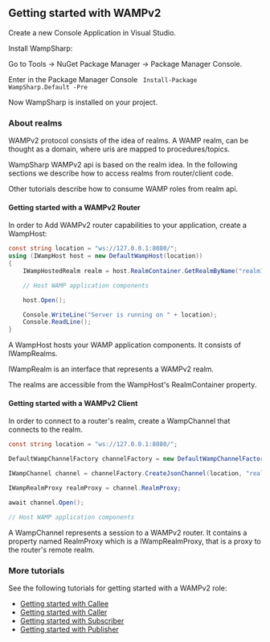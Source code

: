 ## Getting started with WAMPv2

Create a new Console Application in Visual Studio.

Install WampSharp: 

Go to Tools -> NuGet Package Manager -> Package Manager Console. 

Enter in the Package Manager Console
<code>
Install-Package WampSharp.Default -Pre
</code>

Now WampSharp is installed on your project.

### About realms

WAMPv2 protocol consists of the idea of realms. A WAMP realm, can be thought as a domain, where uris are mapped to procedures/topics.

WampSharp WAMPv2 api is based on the realm idea. In the following sections we describe how to access realms from router/client code.

Other tutorials describe how to consume WAMP roles from realm api.

#### Getting started with a WAMPv2 Router

In order to Add WAMPv2 router capabilities to your application, create a WampHost:

```csharp
const string location = "ws://127.0.0.1:8080/";
using (IWampHost host = new DefaultWampHost(location))
{
    IWampHostedRealm realm = host.RealmContainer.GetRealmByName("realm1");

    // Host WAMP application components

    host.Open();

    Console.WriteLine("Server is running on " + location);
    Console.ReadLine();
}
```

A WampHost hosts your WAMP application components. It consists of IWampRealms.

IWampRealm is an interface that represents a WAMPv2 realm.

The realms are accessible from the WampHost's RealmContainer property. 

#### Getting started with a WAMPv2 Client

In order to connect to a router's realm, create a WampChannel that connects to the realm.

```csharp
const string location = "ws://127.0.0.1:8080/";

DefaultWampChannelFactory channelFactory = new DefaultWampChannelFactory();

IWampChannel channel = channelFactory.CreateJsonChannel(location, "realm1");

IWampRealmProxy realmProxy = channel.RealmProxy;

await channel.Open();

// Host WAMP application components

```

A WampChannel represents a session to a WAMPv2 router. It contains a property named RealmProxy which is a IWampRealmProxy, that is a proxy to the router's remote realm.

### More tutorials

See the following tutorials for getting started with a WAMPv2 role:

* [Getting started with Callee](Roles/Callee/Getting-Started-with-Callee.md)
* [Getting started with Caller](Roles/Caller/Getting-Started-with-Caller.md)
* [Getting started with Subscriber](Roles/Subscriber/Getting-Started-with-Subscriber.md)
* [Getting started with Publisher](Roles/Publisher/Getting-Started-with-Publisher.md)